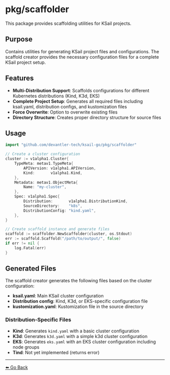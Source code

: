 # pkg/scaffolder

This package provides scaffolding utilities for KSail projects.

## Purpose

Contains utilities for generating KSail project files and configurations. The scaffold creator provides the necessary configuration files for a complete KSail project setup.

## Features

- **Multi-Distribution Support**: Scaffolds configurations for different Kubernetes distributions (Kind, K3d, EKS)
- **Complete Project Setup**: Generates all required files including ksail.yaml, distribution configs, and kustomization files
- **Force Overwrite**: Option to overwrite existing files
- **Directory Structure**: Creates proper directory structure for source files

## Usage

```go
import "github.com/devantler-tech/ksail-go/pkg/scaffolder"

// Create a cluster configuration
cluster := v1alpha1.Cluster{
    TypeMeta: metav1.TypeMeta{
        APIVersion: v1alpha1.APIVersion,
        Kind:       v1alpha1.Kind,
    },
    Metadata: metav1.ObjectMeta{
        Name: "my-cluster",
    },
    Spec: v1alpha1.Spec{
        Distribution:       v1alpha1.DistributionKind,
        SourceDirectory:    "k8s",
        DistributionConfig: "kind.yaml",
    },
}

// Create scaffold instance and generate files
scaffold := scaffolder.NewScaffolder(cluster, os.Stdout)
err := scaffold.Scaffold("/path/to/output/", false)
if err != nil {
    log.Fatal(err)
}
```

## Generated Files

The scaffold creator generates the following files based on the cluster configuration:

- **ksail.yaml**: Main KSail cluster configuration
- **Distribution config**: Kind, K3d, or EKS-specific configuration file
- **kustomization.yaml**: Kustomization file in the source directory

### Distribution-Specific Files

- **Kind**: Generates `kind.yaml` with a basic cluster configuration
- **K3d**: Generates `k3d.yaml` with a simple k3d cluster configuration
- **EKS**: Generates `eks.yaml` with an EKS cluster configuration including node groups
- **Tind**: Not yet implemented (returns error)

---

[⬅️ Go Back](../README.md)
